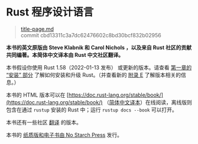 # Rust 程序设计语言

> [title-page.md](https://github.com/rust-lang/book/blob/main/src/title-page.md) <br>
> commit cbd13311c3a7dc62476602c8bd30bcf832b02956

**本书的英文原版由 Steve Klabnik 和 Carol Nichols ，以及来自 Rust 社区的贡献共同编著。本简体中文译本由 Rust 中文社区翻译。**

本书假设你使用 Rust 1.58（2022-01-13 发布） 或更新的版本。请查看 [第一章的 “安装” 部分][install] 了解如何安装和升级 Rust。（并查看新的 [附录 E][editions] 了解版本相关的信息。）

本书的 HTML 版本可以在 [https://doc.rust-lang.org/stable/book/](https://doc.rust-lang.org/stable/book/) （[简体中文译本](https://kaisery.github.io/trpl-zh-cn/)）在线阅读，离线版则包含在通过 `rustup` 安装的 Rust 中；运行 `rustup docs --book` 可以打开。

本书还有一些社区 [翻译][translations] 的版本。

本书的 [纸质版和电子书由 No Starch Press][nsprust] 发行。

[install]: ch01-01-installation.html
[editions]: appendix-05-editions.html
[nsprust]: https://nostarch.com/rust
[translations]: appendix-06-translation.html
